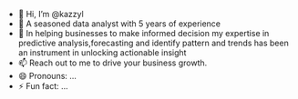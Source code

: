 - 👋 Hi, I’m @kazzyl
- 👀 A seasoned data analyst with 5 years of experience 
- 🌱 In helping businesses to make informed decision 
my expertise in predictive analysis,forecasting and identify pattern and trends has been an instrument in unlocking actionable insight 
- 📫 Reach out to me to drive your business growth.
- 😄 Pronouns: ...
- ⚡ Fun fact: ...

<!---
kazzyl/kazzyl is a ✨ special ✨ repository because its `README.md` (this file) appears on your GitHub profile.
You can click the Preview link to take a look at your changes.
--->
